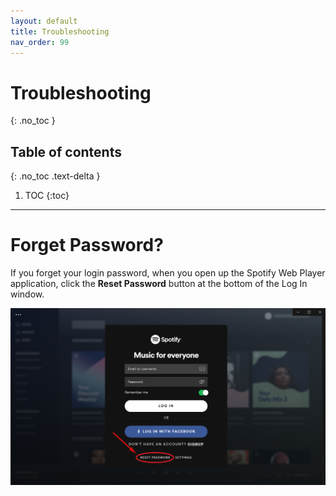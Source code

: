 ```yaml
---
layout: default
title: Troubleshooting
nav_order: 99
---
```


# Troubleshooting
{: .no_toc }

## Table of contents
{: .no_toc .text-delta }

1. TOC
{:toc}

---

# Forget Password?

If you forget your login password, when you open up the Spotify Web Player application, click the **Reset Password** button at the bottom of the Log In window.  

![ResetPassword](https://github.com/kanmatthew/Matt-test-docs/blob/gh-pages/assets/images/Reset_password.png?raw=true "Reset Password")
